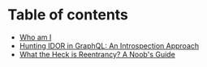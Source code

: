 # Table of contents

* [Who am I](README.md)
* [Hunting IDOR in GraphQL: An Introspection Approach](../src/content/blog/hunting-idor-in-graphql-an-introspection-approach.md)
* [What the Heck is Reentrancy? A Noob's Guide](what-the-heck-is-reentrancy-a-noobs-guide.md)
